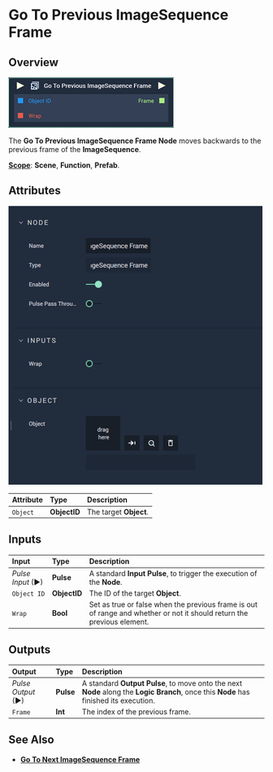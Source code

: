 # Go To Previous ImageSequence Frame

## Overview

![The Go To Previous ImageSequence Frame Node.](../../../.gitbook/assets/node-go-to-previous-imagesequence-frame.png)

The **Go To Previous ImageSequence Frame Node** moves backwards to the previous frame of the **ImageSequence**.

[**Scope**](../../overview.md#scopes): **Scene**, **Function**, **Prefab**.

## Attributes

![The Go To Previous ImageSequence Frame Node Attributes.](../../../.gitbook/assets/node-go-to-previous-imagesequence-frame-attr.png)


| Attribute | Type | Description |
| :--- | :--- | :--- |
| `Object` | **ObjectID** | The target **Object**. |

## Inputs

| Input | Type | Description |
| :--- | :--- | :--- |
| _Pulse Input_ \(►\) | **Pulse** | A standard **Input Pulse**, to trigger the execution of the **Node**. |
| `Object ID` | **ObjectID** | The ID of the target **Object**. |
| `Wrap` | **Bool** | Set as true or false when the previous frame is out of range and whether or not it should return the previous element. |

## Outputs

| Output | Type | Description |
| :--- | :--- | :--- |
| _Pulse Output_ \(►\) | **Pulse** | A standard **Output Pulse**, to move onto the next **Node** along the **Logic Branch**, once this **Node** has finished its execution. |
| `Frame` | **Int** | The index of the previous frame. |

## See Also

* [**Go To Next ImageSequence Frame**](gotonextimagesequenceframe.md)

